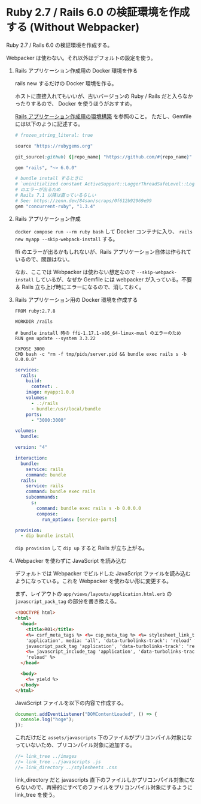 # Ruby 2.7 / Rails 6.0 の検証環境を作成する (Without Webpacker)

Ruby 2.7 / Rails 6.0 の検証環境を作成する。

Webpacker は使わない。それ以外はデフォルトの設定を使う。

1. Rails アプリケーション作成用の Docker 環境を作る

   rails new するだけの Docker 環境を作る。

   ホストに直接入れてもいいが、古いバージョンの Ruby / Rails だと入らなかったりするので、 Docker を使うほうがおすすめ。

   [Rails アプリケーション作成用の環境構築](./Rails%20アプリケーション作成用の環境構築.md) を参照のこと。
   ただし、Gemfile には以下のように記述する。

   ```ruby
   # frozen_string_literal: true

   source "https://rubygems.org"

   git_source(:github) {|repo_name| "https://github.com/#{repo_name}" }

   gem "rails", "~> 6.0.0"

   # bundle install するときに
   # `uninitialized constant ActiveSupport::LoggerThreadSafeLevel::Logger`
   # のエラーが出るため
   # Rails 7.1 以降は直っているらしい
   # See: https://zenn.dev/84san/scraps/0f612b92969e99
   gem "concurrent-ruby", "1.3.4"
   ```

2. Rails アプリケーション作成

   `docker compose run --rm ruby bash` して Docker コンテナに入り、 `rails new myapp --skip-webpack-install` する。

   ffi のエラーが出るかもしれないが、Rails アプリケーション自体は作られているので、問題はない。

   なお、ここでは Webpacker は使わない想定なので `--skip-webpack-install` しているが、なぜか Gemfile には webpacker が入っている。不要＆ Rails 立ち上げ時にエラーになるので、消しておく。

3. Rails アプリケーション用の Docker 環境を作成する

   ```docker
   FROM ruby:2.7.8

   WORKDIR /rails

   # bundle install 時の ffi-1.17.1-x86_64-linux-musl のエラーのため
   RUN gem update --system 3.3.22

   EXPOSE 3000
   CMD bash -c "rm -f tmp/pids/server.pid && bundle exec rails s -b 0.0.0.0"
   ```

   ```yaml
   services:
     rails:
       build:
         context: .
       image: myapp:1.0.0
       volumes:
         - .:/rails
         - bundle:/usr/local/bundle
       ports:
         - "3000:3000"

   volumes:
     bundle:
   ```

   ```yaml
   version: "4"

   interaction:
     bundle:
       service: rails
       command: bundle
     rails:
       service: rails
       command: bundle exec rails
       subcommands:
         s:
           command: bundle exec rails s -b 0.0.0.0
           compose:
             run_options: [service-ports]

   provision:
     - dip bundle install
   ```

   `dip provision` して `dip up` すると Rails が立ち上がる。

4. Webpacker を使わずに JavaScript を読み込む

   デフォルトでは Webpacker でビルドした JavaScript ファイルを読み込むようになっている。これを Webpacker を使わない形に変更する。

   まず、レイアウトの `app/views/layouts/application.html.erb` の `javascript_pack_tag` の部分を書き換える。

   ```html
   <!DOCTYPE html>
   <html>
     <head>
       <title>R01</title>
       <%= csrf_meta_tags %> <%= csp_meta_tag %> <%= stylesheet_link_tag
       'application', media: 'all', 'data-turbolinks-track': 'reload' %> <#%=
       javascript_pack_tag 'application', 'data-turbolinks-track': 'reload' %>
       <%= javascript_include_tag 'application', 'data-turbolinks-track':
       'reload' %>
     </head>

     <body>
       <%= yield %>
     </body>
   </html>
   ```

   JavaScript ファイルを以下の内容で作成する。

   ```jsx
   document.addEventListener("DOMContentLoaded", () => {
     console.log("hoge");
   });
   ```

   これだけだと `assets/javascripts` 下のファイルがプリコンパイル対象になっていないため、プリコンパイル対象に追加する。

   ```jsx
   //= link_tree ../images
   //= link_tree ../javascripts .js
   //= link_directory ../stylesheets .css
   ```

   link_directory だと javascripts 直下のファイルしかプリコンパイル対象にならないので、再帰的にすべてのファイルをプリコンパイル対象にするように link_tree を使う。
